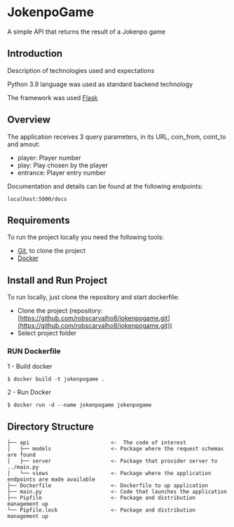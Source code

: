 # JokenpoGame

A simple API that returns the result of a Jokenpo game

## Introduction

Description of technologies used and expectations

Python 3.9 language was used as standard backend technology

The framework was used [Flask](https://flask.palletsprojects.com/en/2.0.x/)


## Overview

The application receives 3 query parameters, in its URL, coin_from, coint_to and amout:
    
- player: Player number
- play: Play chosen by the player
- entrance: Player entry number


Documentation and details can be found at the following endpoints:


    localhost:5000/docs

## Requirements

To run the project locally you need the following tools:

- [Git](https://git-scm.com/), to clone the project
- [Docker](https://docs.docker.com/engine/install/)

## Install and Run Project

To run locally, just clone the repository and start dockerfile:
- Clone the project (repository: [https://github.com/robscarvalho8/jokenpogame.git](https://github.com/robscarvalho8/jokenpogame.git))
- Select project folder

### RUN Dockerfile

1 - Build docker

    $ docker build -t jokenpogame .

2 - Run Docker

    $ docker run -d --name jokenpogame jokenpogame


## Directory Structure



    ├── api                          <-  The code of interest
    │   ├── models                   <- Package where the request schemas are found 
    │   ├── server                   <- Package that provider server to ../main.py
    │   └── views                    <- Package where the application endpoints are made available
    ├── Dockerfile                   <- Dockerfile to up application
    ├── main.py                      <- Code that launches the application
    ├── Pipfile                      <- Package and distribution management up
    └── Pipfile.lock                 <- Package and distribution management up